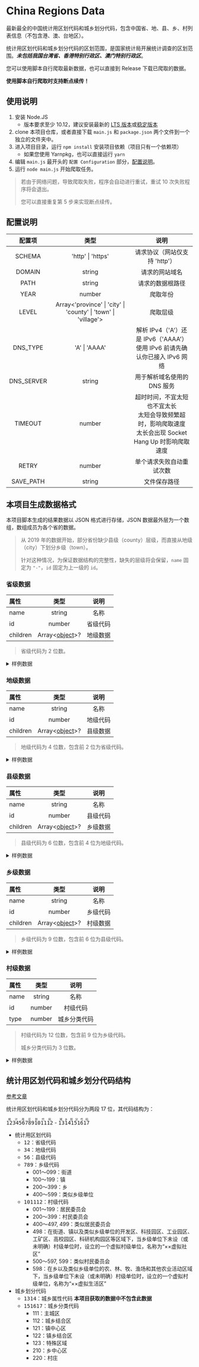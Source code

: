 # China Regions Data

最新最全的中国统计用区划代码和城乡划分代码，包含中国省、地、县、乡、村列表信息（不包含港、澳、台地区）。

统计用区划代码和城乡划分代码的区划范围，是国家统计局开展统计调查的区划范围。***未包括我国台湾省、香港特别行政区、澳门特别行政区***。

您可以使用脚本自行爬取最新数据，也可以直接到 Release 下载已爬取的数据。

**使用脚本自行爬取时支持断点续传！**

## 使用说明

1. 安装 Node.JS
   * 版本要求至少 10.12，建议安装最新的 [LTS 版本](https://nodejs.org/en/download/)或[稳定版本](https://nodejs.org/en/download/current/)
2. clone 本项目仓库，或者直接下载 `main.js` 和 `package.json` 两个文件到一个独立的文件夹中。
3. 进入项目目录，运行 `npm install` 安装项目依赖（项目只有一个依赖项）
   * 如果您使用 Yarnpkg，也可以直接运行 `yarn`
4. 编辑 `main.js` 最开头的 `配置 Configuration` 部分，[配置说明](#配置说明)。
5. 运行 `node main.js` 开始爬取任务。

> 若由于网络问题，导致爬取失败，程序会自动进行重试，重试 10 次失败程序将会退出。
>
> 您可以直接重复第 5 步来实现断点续传。

## 配置说明

|配置项|类型|说明|
|:---:|:---:|:---:|
|SCHEMA|'http' \| 'https'|请求协议（网站仅支持 'http'）|
|DOMAIN|string|请求的网站域名|
|PATH|string|请求的数据根路径|
|YEAR|number|爬取年份|
|LEVEL|Array&lt;'province' \| 'city' \| 'county' \| 'town' \| 'village'&gt;|爬取层级|
|DNS_TYPE|'A' \| 'AAAA'|解析 IPv4（'A'）还是 IPv6（'AAAA'）<br>使用 IPv6 前请先确认你已接入 IPv6 网络|
|DNS_SERVER|string|用于解析域名使用的 DNS 服务|
|TIMEOUT|number|超时时间，不宜太短也不宜太长<br>太短会导致频繁超时，影响爬取速度<br>太长会出现 Socket Hang Up 时影响爬取速度|
|RETRY|number|单个请求失败自动重试次数|
|SAVE_PATH|string|文件保存路径|

## 本项目生成数据格式

本项目脚本生成的结果数据以 JSON 格式进行存储，JSON 数据最外层为一个数组，数组成员为各个省的数据。

> 从 2019 年的数据开始，部分省份缺少县级（county）层级，而直接从地级（city）下划分乡级（town）。
>
> 针对这种情况，为保证数据结构的完整性，缺失的层级将会保留，`name` 固定为 `"-"`，`id` 固定为上一级的 `id`。

### 省级数据

| 属性 |  类型  |   说明   |
|:-----|:------:|:--------:|
| name | string |   名称   |
|  id  | number | 省级代码 |
| children | Array&lt;[object](#地级数据)&gt;? | 地级数据 |

> 省级代码为 2 位数。

<details><summary>样例数据</summary><pre><code>[
  {
    "name": "北京市",
    "id": 11
  },
  ......
]</code></pre></details>

### 地级数据

| 属性 |  类型  |   说明   |
|:-----|:------:|:--------:|
| name | string |   名称   |
|  id  | number | 地级代码 |
| children | Array&lt;[object](#县级数据)&gt;? | 县级数据 |

> 地级代码为 4 位数，包含前 2 位为省级代码。

<details><summary>样例数据</summary><pre><code>[
  {
    "name": "北京市",
    "id": 11,
    "children": [
      {
        "name": "市辖区",
        "id": 1101
      },
      ......
    ]
  },
  ......
]</code></pre></details>

### 县级数据

| 属性 |  类型  |   说明   |
|:-----|:------:|:--------:|
| name | string |   名称   |
|  id  | number | 县级代码 |
| children | Array&lt;[object](#乡级数据)&gt;? | 乡级数据 |

> 县级代码为 6 位数，包含前 4 位为地级代码。

<details><summary>样例数据</summary><pre><code>[
  {
    "name": "北京市",
    "id": 11,
    "children": [
      {
        "name": "市辖区",
        "id": 1101,
        "children": [
          {
            "name": "东城区",
            "id": 110101
          },
          ......
        ]
      },
      ......
    ]
  },
  ......
]</code></pre></details>

### 乡级数据

| 属性 |  类型  |   说明   |
|:-----|:------:|:--------:|
| name | string |   名称   |
|  id  | number | 乡级代码 |
| children | Array&lt;[object](#村级数据)&gt;? | 村级数据 |

> 乡级代码为 9 位数，包含前 6 位为县级代码。

<details><summary>样例数据</summary><pre><code>[
  {
    "name": "北京市",
    "id": 11,
    "children": [
      {
        "name": "市辖区",
        "id": 1101,
        "children": [
          {
            "name": "东城区",
            "id": 110101,
            "children": [
              {
                "name": "东华门街道办事处",
                "id": 110101001
              },
              ......
            ]
          },
          ......
        ]
      },
      ......
    ]
  },
  ......
]</code></pre></details>

### 村级数据

| 属性 |  类型  |   说明   |
|:-----|:------:|:--------:|
| name | string | 名称 |
| id | number | 村级代码 |
| type | number | 城乡分类代码 |

> 村级代码为 12 位数，包含前 9 位为乡级代码。
>
> 城乡分类代码为 3 位数。

<details><summary>样例数据</summary><pre><code>[
  {
    "name": "北京市",
    "id": 11,
    "children": [
      {
        "name": "市辖区",
        "id": 1101,
        "children": [
          {
            "name": "东城区",
            "id": 110101,
            "children": [
              {
                "name": "东华门街道办事处",
                "id": 110101001,
                "children": [
                  {
                    "name": "多福巷社区居委会",
                    "id": 110101001001,
                    "type": 111
                  },
                  ......
                ]
              },
              ......
            ]
          },
          ......
        ]
      },
      ......
    ]
  },
  ......
]</code></pre></details>

## 统计用区划代码和城乡划分代码结构

[参考文章](http://www.stats.gov.cn/tjsj/tjbz/200911/t20091125_8667.html)

统计用区划代码和城乡划分代码分为两段 17 位，其代码结构为：

<ruby><kbd>1</kbd><kbd>2</kbd><kbd>3</kbd><kbd>4</kbd><kbd>5</kbd><kbd>6</kbd><kbd>7</kbd><kbd>8</kbd><kbd>9</kbd><kbd>10</kbd><kbd>11</kbd><kbd>12</kbd><rt>统计用区划代码</rt></ruby> - <ruby><kbd>13</kbd><kbd>14</kbd><kbd>15</kbd><kbd>16</kbd><kbd>17</kbd><rt>城乡划分代码</rt></ruby>

- 统计用区划代码
  - <kbd>1</kbd><kbd>2</kbd>：省级代码
  - <kbd>3</kbd><kbd>4</kbd>：地级代码
  - <kbd>5</kbd><kbd>6</kbd>：县级代码
  - <kbd>7</kbd><kbd>8</kbd><kbd>9</kbd>：乡级代码
    - 001～099：街道
    - 100～199：镇
    - 200～399：乡
    - 400～599：类似乡级单位
  - <kbd>10</kbd><kbd>11</kbd><kbd>12</kbd>：村级代码
    - 001～199：居民委员会
    - 200～399：村民委员会
    - 400～497, 499：类似居民委员会
    - 498：在街道、镇以及类似乡级单位的开发区、科技园区、工业园区、工矿区、高校园区、科研机构园区等区域下，当乡级单位下未设（或未明确）村级单位时，设立的一个虚拟村级单位，名称为“××虚拟社区”
    - 500～597, 599：类似村民委员会
    - 598：在乡以及类似乡级单位的农、林、牧、渔场和其他农业活动区域下，当乡级单位下未设（或未明确）村级单位时，设立的一个虚拟村级单位，名称为“××虚拟生活区”
- 城乡划分代码
  - <kbd>13</kbd><kbd>14</kbd>：城乡属性代码 **本项目获取的数据中不包含此数据**
  - <kbd>15</kbd><kbd>16</kbd><kbd>17</kbd>：城乡分类代码
    - 111：主城区
    - 112：城乡结合区
    - 121：镇中心区
    - 122：镇乡结合区
    - 123：特殊区域
    - 210：乡中心区
    - 220：村庄
